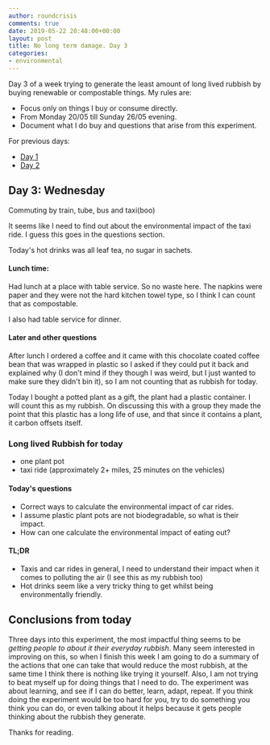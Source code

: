 ```yaml
---
author: roundcrisis
comments: true
date: 2019-05-22 20:48:00+00:00
layout: post
title: No long term damage. Day 3
categories:
- environmental
---
```


Day 3 of a week trying to generate the least amount of long lived rubbish by buying renewable or compostable things. My rules are:

* Focus only on things I buy or consume directly.
* From Monday 20/05 till Sunday 26/05 evening.
* Document what I do buy and questions that arise from this experiment.

For previous days:

* [Day 1](http://www.roundcrisis.com/2019/05/20/no-longter-damage-1/)
* [Day 2](http://www.roundcrisis.com/2019/05/21/no-longter-damage-2/)


## Day 3: Wednesday

Commuting by train, tube, bus and taxi(boo)

It seems like I need to find out about the environmental impact of the taxi ride. I guess this goes in the questions section.

Today's hot drinks was all leaf tea, no sugar in sachets.

#### Lunch time:

Had lunch at a place with table service. So no waste here. The napkins were paper and they were not the hard kitchen towel type, so I think I can count that as compostable.

I also had table service for dinner.

#### Later and other questions

After lunch I ordered a coffee and it came with this chocolate coated coffee bean that was wrapped in plastic so I asked if they could put it back and explained why (I don't mind if they though I was weird, but I just wanted to make sure they didn't bin it), so I am not counting that as rubbish for today.

Today I bought a potted plant as a gift, the plant had a plastic container. I will count this as my rubbish.
On discussing this with a group they made the point that this plastic has a long life of use, and that since it contains a plant, it carbon offsets itself.

### Long lived Rubbish for today

* one plant pot
* taxi ride (approximately 2+ miles, 25 minutes on the vehicles)

#### Today's questions

* Correct ways to calculate the environmental impact of car rides.
* I assume plastic plant pots are not biodegradable, so what is their impact.
* How can one calculate the environmental impact of eating out?

#### TL;DR

* Taxis and car rides in general, I need to understand their impact when it comes to polluting the air (I see this as my rubbish too)
* Hot drinks seem like a very tricky thing to get whilst being environmentally friendly.

## Conclusions from today

Three days into this experiment, the most impactful thing seems to be *getting people to about it their everyday rubbish*. Many seem interested in improving on this, so when I finish this week I am going to do a summary of the actions that one can take that would reduce the most rubbish, at the same time I think there is nothing like trying it yourself.
Also, I am not trying to beat myself up for doing things that I need to do. The experiment was about learning, and see if I can do better, learn, adapt, repeat.
If you think doing the experiment would be too hard for you, try to do something you think you can do, or even talking about it helps because it gets people thinking about the rubbish they generate.

Thanks for reading.